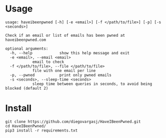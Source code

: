 # Usage

	usage: haveibeenpwned [-h] [-e <email>] [-f </path/to/file>] [-p] [-s <seconds>]

	Check if an email or list of emails has been pwned at haveibeenpwned.com

	optional arguments:
	  -h, --help            show this help message and exit
	  -e <email>, --email <email>
				email to check
	  -f </path/to/file>, --file </path/to/file>
				file with one email per line
	  -p, --pwned           print only pwned emails
	  -s <seconds>, --sleep-time <seconds>
				sleep time between queries in seconds, to avoid being blocked (default 2)

# Install 
	git clone https://github.com/diegovargasj/HaveIBeenPwned.git
	cd HaveIBeenPwned/
	pip3 install -r requirements.txt

